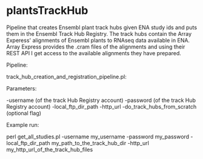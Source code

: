 # plantsTrackHub
Pipeline that creates Ensembl plant track hubs given ENA study ids and puts them in the Ensembl Track Hub Registry.
The track hubs contain the Array Experess' alignments of Ensembl plants to RNAseq data available in ENA.
Array Express provides the .cram files of the alignments and using their REST API I get access to the available alignments they have prepared.

Pipeline:

 track_hub_creation_and_registration_pipeline.pl:

Parameters:

-username   (of the track Hub Registry account)
-password   (of the track Hub Registry account)
-local_ftp_dir_path 
-http_url
-do_track_hubs_from_scratch (optional flag) 

Example run:

perl get_all_studies.pl -username my_username -password my_password -local_ftp_dir_path my_path_to_the_track_hub_dir  -http_url my_http_url_of_the_track_hub_files



